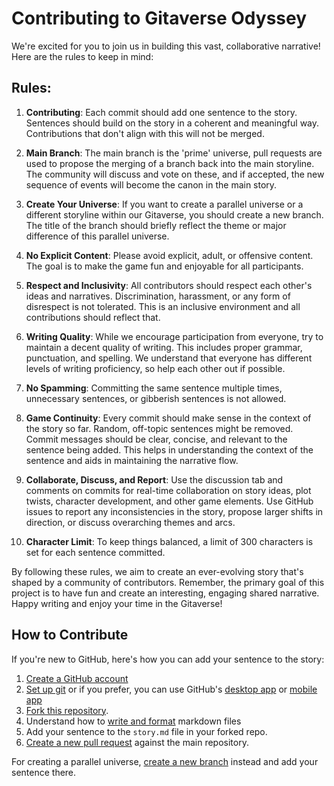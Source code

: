 # Contributing to Gitaverse Odyssey

We're excited for you to join us in building this vast, collaborative narrative! Here are the rules to keep in mind:

## Rules:

1. **Contributing**: Each commit should add one sentence to the story. Sentences should build on the story in a coherent and meaningful way. Contributions that don't align with this will not be merged.

2. **Main Branch**: The main branch is the 'prime' universe, pull requests are used to propose the merging of a branch back into the main storyline. The community will discuss and vote on these, and if accepted, the new sequence of events will become the canon in the main story.

3. **Create Your Universe**: If you want to create a parallel universe or a different storyline within our Gitaverse, you should create a new branch. The title of the branch should briefly reflect the theme or major difference of this parallel universe.

4. **No Explicit Content**: Please avoid explicit, adult, or offensive content. The goal is to make the game fun and enjoyable for all participants.

5. **Respect and Inclusivity**: All contributors should respect each other's ideas and narratives. Discrimination, harassment, or any form of disrespect is not tolerated. This is an inclusive environment and all contributions should reflect that.

6. **Writing Quality**: While we encourage participation from everyone, try to maintain a decent quality of writing. This includes proper grammar, punctuation, and spelling. We understand that everyone has different levels of writing proficiency, so help each other out if possible.

7. **No Spamming**: Committing the same sentence multiple times, unnecessary sentences, or gibberish sentences is not allowed.

8. **Game Continuity**: Every commit should make sense in the context of the story so far. Random, off-topic sentences might be removed. Commit messages should be clear, concise, and relevant to the sentence being added. This helps in understanding the context of the sentence and aids in maintaining the narrative flow.

9. **Collaborate, Discuss, and Report**: Use the discussion tab and comments on commits for real-time collaboration on story ideas, plot twists, character development, and other game elements. Use GitHub issues to report any inconsistencies in the story, propose larger shifts in direction, or discuss overarching themes and arcs.

10. **Character Limit**: To keep things balanced, a limit of 300 characters is set for each sentence committed.

By following these rules, we aim to create an ever-evolving story that's shaped by a community of contributors. Remember, the primary goal of this project is to have fun and create an interesting, engaging shared narrative. Happy writing and enjoy your time in the Gitaverse!

## How to Contribute

If you're new to GitHub, here's how you can add your sentence to the story:

1. [Create a GitHub account](https://docs.github.com/en/get-started/signing-up-for-github/signing-up-for-a-new-github-account)
2. [Set up git](https://docs.github.com/en/get-started/quickstart/set-up-git) or if you prefer, you can use GitHub's [desktop app](https://docs.github.com/en/get-started/using-github/github-desktop) or [mobile app](https://docs.github.com/en/get-started/using-github/github-mobile)
3. [Fork this repository](https://docs.github.com/en/get-started/quickstart/fork-a-repo).
4. Understand how to [write and format](https://guides.github.com/features/mastering-markdown) markdown files
5. Add your sentence to the `story.md` file in your forked repo.
6. [Create a new pull request](https://docs.github.com/en/pull-requests/collaborating-with-pull-requests/proposing-changes-to-your-work-with-pull-requests/creating-a-pull-request) against the main repository.

For creating a parallel universe, [create a new branch](https://docs.github.com/en/pull-requests/collaborating-with-pull-requests/proposing-changes-to-your-work-with-pull-requests/creating-and-deleting-branches-within-your-repository) instead and add your sentence there.

